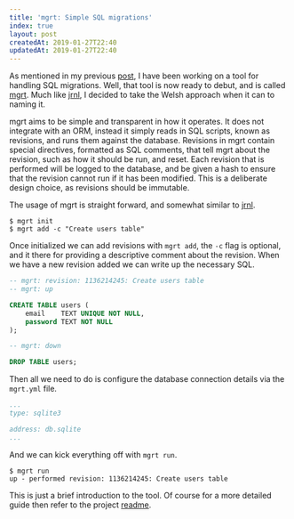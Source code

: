 ```yaml
---
title: 'mgrt: Simple SQL migrations'
index: true
layout: post
createdAt: 2019-01-27T22:40
updatedAt: 2019-01-27T22:40
---
```

As mentioned in my previous [post](/2019/01/24/an-update), I have been working on a tool for handling SQL migrations. Well, that tool is now ready to debut, and is called [mgrt](https://github.com/andrewpillar/mgrt). Much like [jrnl](https://github.com/andrewpillar/jrnl), I decided to take the Welsh approach when it can to naming it.

mgrt aims to be simple and transparent in how it operates. It does not integrate with an ORM, instead it simply reads in SQL scripts, known as revisions, and runs them against the database. Revisions in mgrt contain special directives, formatted as SQL comments, that tell mgrt about the revision, such as how it should be run, and reset. Each revision that is performed will be logged to the database, and be given a hash to ensure that the revision cannot run if it has been modified. This is a deliberate design choice, as revisions should be immutable.

The usage of mgrt is straight forward, and somewhat similar to [jrnl](https://github.com/andrewpillar/jrnl).

```
$ mgrt init
$ mgrt add -c "Create users table"
```

Once initialized we can add revisions with `mgrt add`, the `-c` flag is optional, and it there for providing a descriptive comment about the revision. When we have a new revision added we can write up the necessary SQL.

```sql
-- mgrt: revision: 1136214245: Create users table
-- mgrt: up

CREATE TABLE users (
    email    TEXT UNIQUE NOT NULL,
    password TEXT NOT NULL
);

-- mgrt: down

DROP TABLE users;
```

Then all we need to do is configure the database connection details via the `mgrt.yml` file.

```yaml
...
type: sqlite3

address: db.sqlite
...
```

And we can kick everything off with `mgrt run`.

```
$ mgrt run
up - performed revision: 1136214245: Create users table
```

This is just a brief introduction to the tool. Of course for a more detailed guide then refer to the project [readme](https://github.com/andrewpillar/mgrt).
